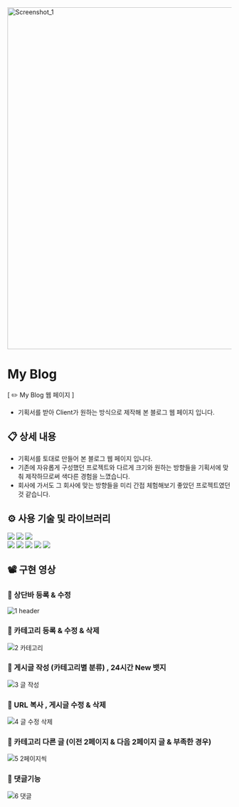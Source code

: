 
<img width="768" alt="Screenshot_1" src="https://user-images.githubusercontent.com/113653130/216612631-4c2bbea6-ab25-4a69-abd1-4e604ad4163c.png">

# My Blog
[ ✏️ My Blog 웹 페이지 ]
- 기획서를 받아 Client가 원하는 방식으로 제작해 본 블로그 웹 페이지 입니다.


## 📋 상세 내용

- 기획서를 토대로 만들어 본 블로그 웹 페이지 입니다. 
- 기존에 자유롭게 구성했던 프로젝트와 다르게 크기와 원하는 방향들을 기획서에 맞춰 제작하므로써 색다른 경험을 느꼈습니다. 
- 회사에 가서도 그 회사에 맞는 방향들을 미리 간접 체험해보기 좋았던 프로젝트였던 것 같습니다. 

## ⚙️ 사용 기술 및 라이브러리
 <div align = "left">
     <img src="https://img.shields.io/badge/JAVA-B700FF?style=flat&logo=Eclipse IDE&logoColor=white"/>  
     <img src="https://img.shields.io/badge/Spring Boot-6DB33F?style=flat&logo=SpringBoot&logoColor=white"/>  
     <img src="https://img.shields.io/badge/MySQL-4479A1?style=flat&logo=MySQL&logoColor=white"/>
     <br>
     <img src="https://img.shields.io/badge/HTML5-E34F26?style=flat&logo=HTML5&logoColor=white"/>
     <img src="https://img.shields.io/badge/CSS-1572B6?style=flat&logo=CSS&logoColor=white"/>
     <img src="https://img.shields.io/badge/JavaScript-F7DF1E?style=flat&logo=JavaScript&logoColor=white"/>
     <img src="https://img.shields.io/badge/jQuery-0769AD?style=flat&logo=jQuery&logoColor=white"/>
     <img src="https://img.shields.io/badge/jQuery-0769AD?style=flat&logo=jQuery&logoColor=white"/>
 </div>

## 📽️ 구현 영상

### 📌 상단바 등록 & 수정
![1  header](https://user-images.githubusercontent.com/113653130/216611698-e31b239d-f18c-48bd-8a07-c10298f806bf.gif)

### 📌 카테고리 등록 & 수정 & 삭제
![2  카테고리](https://user-images.githubusercontent.com/113653130/216612121-672dc880-25df-46e0-ab41-9c002ce5c289.gif)

### 📌 게시글 작성 (카테고리별 분류) , 24시간 New 뱃지
![3  글 작성 ](https://user-images.githubusercontent.com/113653130/216612173-df6b21c7-1caa-44cc-be3e-3a246661cdf5.gif)

### 📌 URL 복사 , 게시글 수정 & 삭제 
![4  글 수정 삭제](https://user-images.githubusercontent.com/113653130/216612197-0071d2ab-d93c-43f0-9102-a81a837f6845.gif)

### 📌 카테고리 다른 글 (이전 2페이지 & 다음 2페이지 글 & 부족한 경우) 
![5  2페이지씩](https://user-images.githubusercontent.com/113653130/216612232-cd7dbd0f-94c6-40d4-9284-fe78752933cc.gif)

### 📌 댓글기능
![6  댓글](https://user-images.githubusercontent.com/113653130/216612245-86460edd-989b-454b-9b1b-b5c884b3affa.gif)
